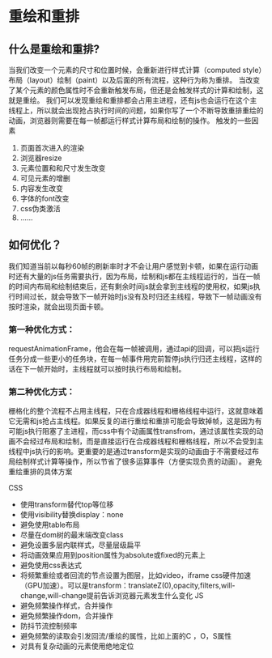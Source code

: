 # 重绘和重排
## 什么是重绘和重排?
当我们改变一个元素的尺寸和位置时候，会重新进行样式计算（computed style）布局（layout）绘制（paint）以及后面的所有流程，这种行为称为重排。
当改变了某个元素的颜色属性时不会重新触发布局，但还是会触发样式的计算和绘制，这就是重绘。
我们可以发现重绘和重排都会占用主进程，还有js也会运行在这个主线程上，所以就会出现抢占执行时间的问题，如果你写了一个不断导致重排重绘的动画，浏览器则需要在每一帧都运行样式计算布局和绘制的操作。
触发的一些因素
 1. 页面首次进入的渲染
 2. 浏览器resize
 3. 元素位置和和尺寸发生改变
 4. 可见元素的增删
 5. 内容发生改变
 6. 字体的font改变
 7. css伪类激活
 8. ......
## 如何优化？
我们知道当前以每秒60帧的刷新率时才不会让用户感觉到卡顿，如果在运行动画时还有大量的js任务需要执行，因为布局，绘制和js都在主线程运行的，当在一帧的时间内布局和绘制结束后，还有剩余时间js就会拿到主线程的使用权，如果js执行时间过长，就会导致下一帧开始时js没有及时归还主线程，导致下一帧动画没有按时渲染，就会出现页面卡顿。
### 第一种优化方式：
requestAnimationFrame，他会在每一帧被调用，通过api的回调，可以把js运行任务分成一些更小的任务块，在每一帧事件用完前暂停js执行归还主线程，这样的话在下一帧开始时，主线程就可以按时执行布局和绘制。
### 第二种优化方式：
栅格化的整个流程不占用主线程，只在合成器线程和栅格线程中运行，这就意味着它无需和js抢占主线程。如果反复的进行重绘和重排可能会导致掉帧，这是因为有可能js执行阻塞了主进程，而css中有个动画属性transfrom，通过该属性实现的动画不会经过布局和绘制，而是直接运行在合成器线程和栅格线程，所以不会受到主线程中js执行的影响。更重要的是通过transform是实现的动画由于不需要经过布局绘制样式计算等操作，所以节省了很多运算事件（方便实现负责的动画）。
避免重绘重排的具体方案

CSS
- 使用transform替代top等位移
- 使用visibility替换display：none
- 避免使用table布局
- 尽量在dom树的最末端改变class
- 避免设置多层内联样式，尽量层级扁平
- 将动画效果应用到position属性为absolute或fixed的元素上
- 避免使用css表达式
- 将频繁重绘或者回流的节点设置为图层，比如video，iframe
css硬件加速（GPU加速）。可以是transform：translateZ(0),opacity,filters,will-change,will-change提前告诉浏览器元素发生什么变化
JS
- 避免频繁操作样式，合并操作
- 避免频繁操作dom，合并操作
- 防抖节流控制频率
- 避免频繁的读取会引发回流/重绘的属性，比如上面的C ，O，S属性
- 对具有复杂动画的元素使用绝地定位

<!-- ![页面生成过程](https://user-gold-cdn.xitu.io/2020/3/6/170af501e710ce67?imageView2/0/w/1280/h/960/format/webp/ignore-error/1) -->

